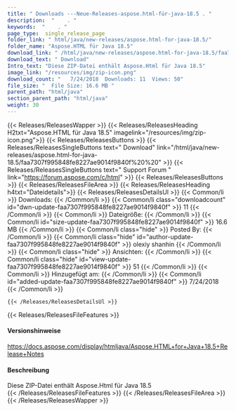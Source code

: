 ```yaml
---
title: " Downloads ---Neue-Releases-aspose.html-für-java-18.5 . "
description:  "    . " 
keywords:  "    . " 
page_type:  single_release_page
folder_link: " html/java/new-releases/aspose.html-for-java-18.5/"
folder_name: "Aspose.HTML für Java 18.5"
download_link: " /html/java/new-releases/aspose.html-for-java-18.5/faa7307f995848fe8227ae9014f9840f"
download_text: " Download"
Intro_text: "Diese ZIP-Datei enthält Aspose.Html für Java 18.5"
image_link: "/resources/img/zip-icon.png"
download_count: "   7/24/2018  Downloads: 11  Views: 50"
file_size: "  File Size: 16.6 MB "
parent_path: "html/java"
section_parent_path: "html/java"
weight: 30
---
```


{{< Releases/ReleasesWapper >}}
  {{< Releases/ReleasesHeading H2txt="Aspose.HTML für Java 18.5" imagelink="/resources/img/zip-icon.png">}}
  {{< Releases/ReleasesButtons >}}
    {{< Releases/ReleasesSingleButtons text=" Download" link="/html/java/new-releases/aspose.html-for-java-18.5/faa7307f995848fe8227ae9014f9840f%20%20" >}}
    {{< Releases/ReleasesSingleButtons text=" Support Forum " link="https://forum.aspose.com/c/html" >}}
  {{< Releases/ReleasesButtons >}}
  {{< Releases/ReleasesFileArea >}}
    {{< Releases/ReleasesHeading h4txt="Dateidetails">}}
    {{< Releases/ReleasesDetailsUl >}}
            {{< Common/li >}} Downloads: {{< /Common/li >}}
      {{< Common/li class="downloadcount" id="dwn-update-faa7307f995848fe8227ae9014f9840f" >}} 11 {{< /Common/li >}}
      {{< Common/li >}} Dateigröße: {{< /Common/li >}}
      {{< Common/li id="size-update-faa7307f995848fe8227ae9014f9840f" >}} 16.6 MB {{< /Common/li >}} 
      {{< Common/li  class="hide" >}} Posted By: {{< /Common/li >}} 
      {{< Common/li class="hide" id="author-update-faa7307f995848fe8227ae9014f9840f" >}} olexiy shanhin {{< /Common/li >}}
      {{< Common/li class="hide" >}} Ansichten: {{< /Common/li >}}
      {{< Common/li class="hide" id="view-update-faa7307f995848fe8227ae9014f9840f" >}} 51 {{< /Common/li >}}
      {{< Common/li >}} Hinzugefügt am: {{< /Common/li >}}
      {{< Common/li id="added-update-faa7307f995848fe8227ae9014f9840f" >}} 7/24/2018 {{< /Common/li >}} 

    {{< /Releases/ReleasesDetailsUl >}}

  {{< Releases/ReleasesFileFeatures >}}
      <h4>Versionshinweise</h4><div> <a href="https://docs.aspose.com/display/htmljava/Aspose.HTML+for+Java+18.5+Release+Notes">https://docs.aspose.com/display/htmljava/Aspose.HTML+for+Java+18.5+Release+Notes</a></div><h4> Beschreibung</h4><div class="HTMLDescription"> Diese ZIP-Datei enthält Aspose.Html für Java 18.5</div>
  {{< /Releases/ReleasesFileFeatures >}}
 {{< /Releases/ReleasesFileArea >}}
{{< /Releases/ReleasesWapper >}}




